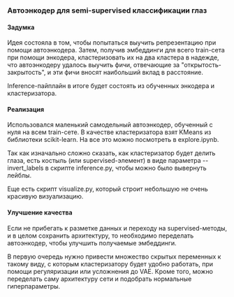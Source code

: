 ### Автоэнкодер для semi-supervised классификации глаз

#### Задумка
Идея состояла в том, чтобы попытаться выучить репрезентацию при помощи автоэнкодера.
Затем, получив эмбеддинги для всего train-сета при помощи энкодера, кластеризовать их на два кластера в надежде, что автоэнкодеру удалось выучить фичи, отвечающие за "открытость-закрытость", и эти фичи вносят наибольший вклад в расстояние.

Inference-пайплайн в итоге будет состоять из обученных энкодера и кластеризатора.

#### Реализация
Использовался маленький самодельный автоэнкодер, обученный с нуля на всем train-сете.
В качестве кластеризатора взят KMeans из библиотеки scikit-learn.
На все это можно посмотреть в explore.ipynb.

Так как изначально сложно сказать, как кластеризатор будет делить глаза, есть костыль (или supervised-элемент) в виде параметра --invert_labels в скрипте inference.py, чтобы можно было вывернуть лейблы.

Еще есть скрипт visualize.py, который строит небольшую не очень красивую визуализацию.

#### Улучшение качества
Если не прибегать к разметке данных и переходу на supervised-методы, и в целом сохранить архитектуру, то необходимо переделать автоэнкодер, чтобы улучшить получаемые эмбеддинги.

В первую очередь нужно привести множество скрытых переменных к такому виду, с которым кластеризатору будет удобно работать, при помощи регуляризации или усложнения до VAE.
Кроме того, можно переделать саму архитектуру сети и подобрать нормальные гиперпараметры.